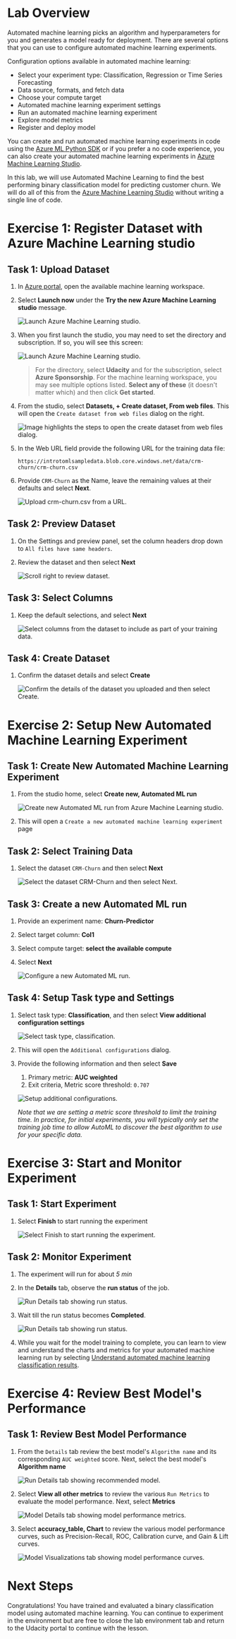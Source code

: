 # Lab Overview

Automated machine learning picks an algorithm and hyperparameters for you and generates a model ready for deployment. There are several options that you can use to configure automated machine learning experiments.

Configuration options available in automated machine learning:

- Select your experiment type: Classification, Regression or Time Series Forecasting
- Data source, formats, and fetch data
- Choose your compute target
- Automated machine learning experiment settings
- Run an automated machine learning experiment
- Explore model metrics
- Register and deploy model

You can create and run automated machine learning experiments in code using the [Azure ML Python SDK](https://docs.microsoft.com/en-us/azure/machine-learning/service/how-to-configure-auto-train) or if you prefer a no code experience, you can also create your automated machine learning experiments in [Azure Machine Learning Studio](https://ml.azure.com/).

In this lab, we will use Automated Machine Learning to find the best performing binary classification model for predicting customer churn. We will do all of this from the [Azure Machine Learning Studio](https://ml.azure.com/) without writing a single line of code.

# Exercise 1: Register Dataset with Azure Machine Learning studio

## Task 1: Upload Dataset

1. In [Azure portal](https://portal.azure.com/), open the available machine learning workspace.

2. Select **Launch now** under the **Try the new Azure Machine Learning studio** message.

    ![Launch Azure Machine Learning studio.](images/01a.png 'Launch AML')

3. When you first launch the studio, you may need to set the directory and subscription. If so, you will see this screen:

    ![Launch Azure Machine Learning studio.](images/00.png 'Launch AML')

    > For the directory, select **Udacity** and for the subscription, select **Azure Sponsorship**. For the machine learning workspace, you may see multiple options listed. **Select any of these** (it doesn't matter which) and then click **Get started**.

4. From the studio, select **Datasets, + Create dataset, From web files**. This will open the `Create dataset from web files` dialog on the right.

   ![Image highlights the steps to open the create dataset from web files dialog.](images/04.png 'Create dataset from web files')

5. In the Web URL field provide the following URL for the training data file:

    ```
    https://introtomlsampledata.blob.core.windows.net/data/crm-churn/crm-churn.csv
    ```

6. Provide `CRM-Churn` as the Name, leave the remaining values at their defaults and select **Next**.

    ![Upload crm-churn.csv from a URL.](images/05.png 'Upload dataset')

## Task 2: Preview Dataset

1. On the Settings and preview panel, set the column headers drop down to `All files have same headers`.

2. Review the dataset and then select **Next**

    ![Scroll right to review dataset.](images/06.png 'Review dataset')

## Task 3: Select Columns

1. Keep the default selections, and select **Next**

    ![Select columns from the dataset to include as part of your training data.](images/07.png 'Select columns')

## Task 4: Create Dataset

1. Confirm the dataset details and select **Create**

    ![Confirm the details of the dataset you uploaded and then select Create.](images/08.png 'Confirm and create the dataset')

# Exercise 2: Setup New Automated Machine Learning Experiment

## Task 1: Create New Automated Machine Learning Experiment

1. From the studio home, select **Create new, Automated ML run**

    ![Create new Automated ML run from Azure Machine Learning studio.](images/02.png 'New Automated ML run')

2. This will open a `Create a new automated machine learning experiment` page

## Task 2: Select Training Data

1. Select the dataset `CRM-Churn` and then select **Next**

    ![Select the dataset CRM-Churn and then select Next.](images/09.png 'Select dataset')

## Task 3: Create a new Automated ML run

1. Provide an experiment name: **Churn-Predictor**

2. Select target column: **Col1**

3. Select compute target: **select the available compute**

4. Select **Next**

    ![Configure a new Automated ML run.](images/10.png 'Configure Run')

## Task 4: Setup Task type and Settings

1. Select task type: **Classification**, and then select **View additional configuration settings**

    ![Select task type, classification.](images/11.png 'Select task type')

2. This will open the `Additional configurations` dialog.

3. Provide the following information and then select **Save**

   1. Primary metric: **AUC weighted**
   2. Exit criteria, Metric score threshold: `0.707`

   ![Setup additional configurations.](images/12.png 'Additional configurations')

   *Note that we are setting a metric score threshold to limit the training time. In practice, for initial experiments, you will typically only set the training job time to allow AutoML to discover the best algorithm to use for your specific data.*

# Exercise 3: Start and Monitor Experiment

## Task 1: Start Experiment

1. Select **Finish** to start running the experiment

    ![Select Finish to start running the experiment.](images/13.png 'Start Experiment')

## Task 2: Monitor Experiment

1. The experiment will run for about *5 min*

2. In the **Details** tab, observe the **run status** of the job.

    ![Run Details tab showing run status.](images/14.png 'Run Details')

3. Wait till the run status becomes **Completed**.

    ![Run Details tab showing run status.](images/16.png 'Run Details')

4. While you wait for the model training to complete, you can learn to view and understand the charts and metrics for your automated machine learning run by selecting [Understand automated machine learning classification results](https://docs.microsoft.com/en-us/azure/machine-learning/how-to-understand-automated-ml#classification).

# Exercise 4: Review Best Model's Performance

## Task 1: Review Best Model Performance

1. From the `Details` tab review the best model's `Algorithm name` and its corresponding `AUC weighted` score. Next, select the best model's **Algorithm name**

    ![Run Details tab showing recommended model.](images/17.png 'Recommended Model')

2. Select **View all other metrics** to review the various `Run Metrics` to evaluate the model performance. Next, select **Metrics**

    ![Model Details tab showing model performance metrics.](images/18.png 'Model details')

3. Select **accuracy_table, Chart** to review the various model performance curves, such as Precision-Recall, ROC, Calibration curve, and Gain & Lift curves.

    ![Model Visualizations tab showing model performance curves.](images/19.png 'Model Performance')

# Next Steps

Congratulations! You have trained and evaluated a binary classification model using automated machine learning. You can continue to experiment in the environment but are free to close the lab environment tab and return to the Udacity portal to continue with the lesson.
